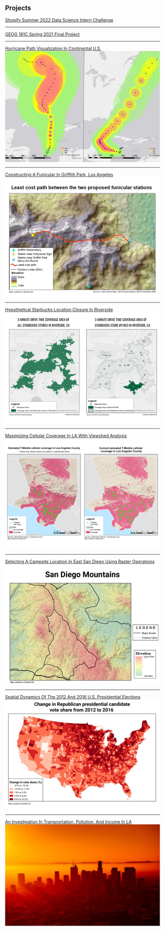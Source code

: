 ## Projects

[Shopify Summer 2022 Data Science Intern Challenge](https://github.com/opheliasin/shopify-summer2022-ds-challenge)

---
[GEOG 181C Spring 2021 Final Project](https://github.com/opheliasin/geog181cproject)

---

[Hurricane Path Visualization In Continental U.S.](/projects/hurricane-project)
<img src="images/project-cover/hurricane-cover.png?raw=true"/>

---
[Constructing A Funicular In Griffith Park, Los Angeles](/projects/least-cost-path-project)
<img src="images/project-cover/least-cost-path-cover.jpg?raw=true"/>

---
[Hypothetical Starbucks Location Closure In Riverside](/projects/starbucks-project)
<img src="images/project-cover/starbucks-cover.png?raw=true"/>

---
[Maximizing Cellular Coverage In LA With Viewshed Analysis](/projects/viewshed-project)
<img src="images/project-cover/viewshed-cover.png?raw=true"/>

---
[Selecting A Campsite Location In East San Diego Using Raster Operations](/projects/raster-operations-project)
<img src="images/project-cover/raster-operations-cover.jpg?raw=true"/>

---
[Spatial Dynamics Of The 2012 And 2016 U.S. Presidential Elections](/projects/spatial-dynamics-project)
<img src="images/project-cover/spatial-dynamics-cover.jpg?raw=true"/>

---
[An Investigation In Transportation, Pollution, And Income In LA](/projects/los-angeles-project)
<img src="images/project-cover/los-angeles-cover.jpg?raw=true"/>
